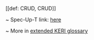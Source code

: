 [[def: CRUD, CRUD]]

~ Spec-Up-T link: <a href='https://weboftrust.github.io/WOT-terms/docs/glossary/CRUD'>here</a>

~ More in <a href="https://weboftrust.github.io/WOT-terms/docs/glossary/CRUD">extended KERI glossary</a>
